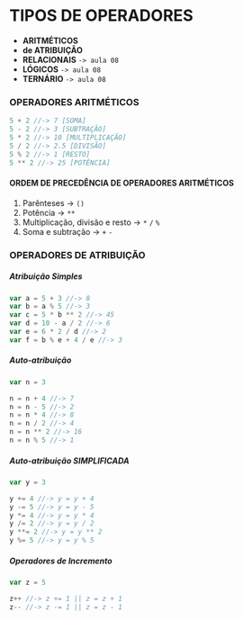 # TIPOS DE OPERADORES


- **ARITMÉTICOS**
- **de ATRIBUIÇÃO**
- **RELACIONAIS** `-> aula 08`
- **LÓGICOS** `-> aula 08`
- **TERNÁRIO** `-> aula 08`

### OPERADORES ARITMÉTICOS

```javascript
5 + 2 //-> 7 [SOMA]
5 - 2 //-> 3 [SUBTRAÇÃO]
5 * 2 //-> 10 [MULTIPLICAÇÃO]
5 / 2 //-> 2.5 [DIVISÃO]
5 % 2 //-> 1 [RESTO]
5 ** 2 //-> 25 [POTÊNCIA]
```

#### ORDEM DE PRECEDÊNCIA DE OPERADORES ARITMÉTICOS


1. Parênteses -> `()`
2. Potência -> `**`
3. Multiplicação, divisão e resto -> `*` `/` `%`
4. Soma e subtração -> `+` `-`


### OPERADORES DE ATRIBUIÇÃO

##### Atribuição Simples

```javascript
var a = 5 + 3 //-> 8
var b = a % 5 //-> 3
var c = 5 * b ** 2 //-> 45
var d = 10 - a / 2 //-> 6
var e = 6 * 2 / d //-> 2
var f = b % e + 4 / e //-> 3
```

##### Auto-atribuição

```javascript
var n = 3

n = n + 4 //-> 7
n = n - 5 //-> 2
n = n * 4 //-> 8
n = n / 2 //-> 4
n = n ** 2 //-> 16
n = n % 5 //-> 1
```

##### Auto-atribuição SIMPLIFICADA

```javascript
var y = 3

y += 4 //-> y = y + 4 
y -= 5 //-> y = y - 5  
y *= 4 //-> y = y * 4 
y /= 2 //-> y = y / 2 
y **= 2 //-> y = y ** 2 
y %= 5 //-> y = y % 5
```

##### Operadores de Incremento

```javascript
var z = 5

z++ //-> z += 1 || z = z + 1
z-- //-> z -= 1 || z = z - 1
```
